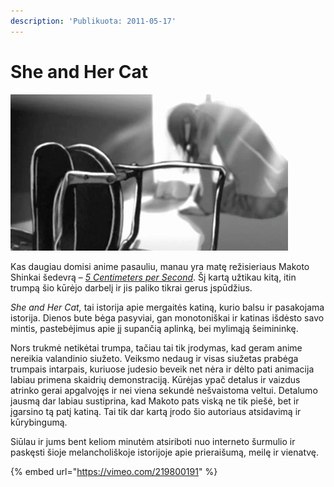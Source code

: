 ```yaml
---
description: 'Publikuota: 2011-05-17'
---
```


# She and Her Cat

![](../../.gitbook/assets/she-and-her-cat-2_thumb.jpg)

Kas daugiau domisi anime pasauliu, manau yra matę režisieriaus Makoto Shinkai šedevrą – [_5 Centimeters per Second_](http://myanimelist.net/anime/1689/5_Centimeters_per_Second). Šį kartą užtikau kitą, itin trumpą šio kūrėjo darbelį ir jis paliko tikrai gerus įspūdžius.

_She and Her Cat,_ tai istorija apie mergaitės katiną, kurio balsu ir pasakojama istorija. Dienos bute bėga pasyviai, gan monotoniškai ir katinas išdėsto savo mintis, pastebėjimus apie jį supančią aplinką, bei mylimąją šeimininkę.

Nors trukmė netikėtai trumpa, tačiau tai tik įrodymas, kad geram anime nereikia valandinio siužeto. Veiksmo nedaug ir visas siužetas prabėga trumpais intarpais, kuriuose judesio beveik net nėra ir dėlto pati animacija labiau primena skaidrių demonstraciją. Kūrėjas ypač detalus ir vaizdus atrinko gerai apgalvojęs ir nei viena sekundė nešvaistoma veltui. Detalumo jausmą dar labiau sustiprina, kad Makoto pats viską ne tik piešė, bet ir įgarsino tą patį katiną. Tai tik dar kartą įrodo šio autoriaus atsidavimą ir kūrybingumą.

Siūlau ir jums bent keliom minutėm atsiriboti nuo interneto šurmulio ir paskęsti šioje melancholiškoje istorijoje apie prieraišumą, meilę ir vienatvę.

{% embed url="https://vimeo.com/219800191" %}



